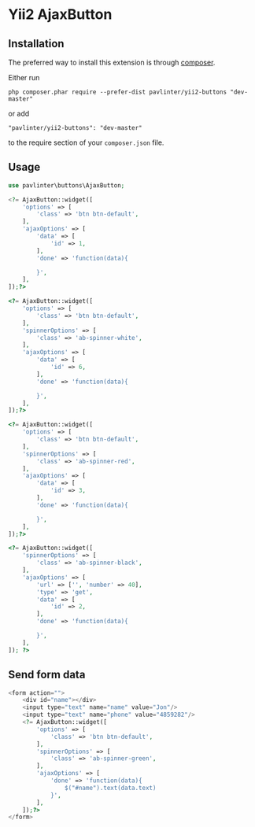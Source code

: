 Yii2 AjaxButton
================

Installation
------------
The preferred way to install this extension is through [composer](http://getcomposer.org/download/).

Either run

```
php composer.phar require --prefer-dist pavlinter/yii2-buttons "dev-master"
```

or add

```
"pavlinter/yii2-buttons": "dev-master"
```

to the require section of your `composer.json` file.


Usage
-----
```php
use pavlinter\buttons\AjaxButton;

<?= AjaxButton::widget([
    'options' => [
        'class' => 'btn btn-default',
    ],
    'ajaxOptions' => [
        'data' => [
            'id' => 1,
        ],
        'done' => 'function(data){

        }',
    ],
]);?>

<?= AjaxButton::widget([
    'options' => [
        'class' => 'btn btn-default',
    ],
    'spinnerOptions' => [
        'class' => 'ab-spinner-white',
    ],
    'ajaxOptions' => [
        'data' => [
            'id' => 6,
        ],
        'done' => 'function(data){

        }',
    ],
]);?>

<?= AjaxButton::widget([
    'options' => [
        'class' => 'btn btn-default',
    ],
    'spinnerOptions' => [
        'class' => 'ab-spinner-red',
    ],
    'ajaxOptions' => [
        'data' => [
            'id' => 3,
        ],
        'done' => 'function(data){

        }',
    ],
]);?>

<?= AjaxButton::widget([
    'spinnerOptions' => [
        'class' => 'ab-spinner-black',
    ],
    'ajaxOptions' => [
        'url' => ['', 'number' => 40],
        'type' => 'get',
        'data' => [
            'id' => 2,
        ],
        'done' => 'function(data){

        }',
    ],
]); ?>
```

Send form data
--------------
```php
<form action="">
    <div id="name"></div>
    <input type="text" name="name" value="Jon"/>
    <input type="text" name="phone" value="4859282"/>
    <?= AjaxButton::widget([
        'options' => [
            'class' => 'btn btn-default',
        ],
        'spinnerOptions' => [
            'class' => 'ab-spinner-green',
        ],
        'ajaxOptions' => [
            'done' => 'function(data){
                $("#name").text(data.text)
            }',
        ],
    ]);?>
</form>
```